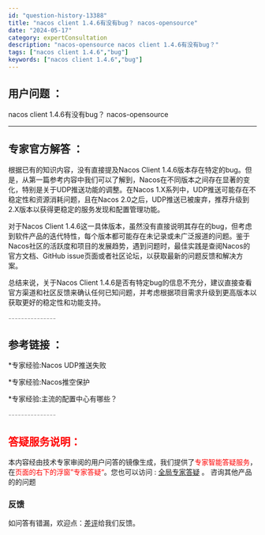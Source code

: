 ```yaml
---
id: "question-history-13388"
title: "nacos client 1.4.6有没有bug？ nacos-opensource"
date: "2024-05-17"
category: expertConsultation
description: "nacos-opensource nacos client 1.4.6有没有bug？"
tags: ["nacos client 1.4.6","bug"]
keywords: ["nacos client 1.4.6","bug"]
---
```


## 用户问题 ： 
 nacos client 1.4.6有没有bug？ nacos-opensource 

---------------
## 专家官方解答 ：

根据已有的知识内容，没有直接提及Nacos Client 1.4.6版本存在特定的bug。但是，从第一篇参考内容中我们可以了解到，Nacos在不同版本之间存在显著的变化，特别是关于UDP推送功能的调整。在Nacos 1.X系列中，UDP推送可能存在不稳定性和资源消耗问题，且在Nacos 2.0之后，UDP推送已被废弃，推荐升级到2.X版本以获得更稳定的服务发现和配置管理功能。

对于Nacos Client 1.4.6这一具体版本，虽然没有直接说明其存在的bug，但考虑到软件产品的迭代特性，每个版本都可能存在未记录或未广泛报道的问题。鉴于Nacos社区的活跃度和项目的发展趋势，遇到问题时，最佳实践是查阅Nacos的官方文档、GitHub issue页面或者社区论坛，以获取最新的问题反馈和解决方案。

总结来说，关于Nacos Client 1.4.6是否有特定bug的信息不充分，建议直接查看官方渠道和社区反馈来确认任何已知问题，并考虑根据项目需求升级到更高版本以获取更好的稳定性和功能支持。


<font color="#949494">---------------</font> 


## 参考链接 ：

*专家经验:Nacos UDP推送失败 
 
 *专家经验:Nacos推空保护 
 
 *专家经验:主流的配置中心有哪些？ 


 <font color="#949494">---------------</font> 
 


## <font color="#FF0000">答疑服务说明：</font> 

本内容经由技术专家审阅的用户问答的镜像生成，我们提供了<font color="#FF0000">专家智能答疑服务</font>，在<font color="#FF0000">页面的右下的浮窗”专家答疑“</font>。您也可以访问 : [全局专家答疑](https://opensource.alibaba.com/chatBot) 。 咨询其他产品的的问题

### 反馈
如问答有错漏，欢迎点：[差评](https://ai.nacos.io/user/feedbackByEnhancerGradePOJOID?enhancerGradePOJOId=13883)给我们反馈。
